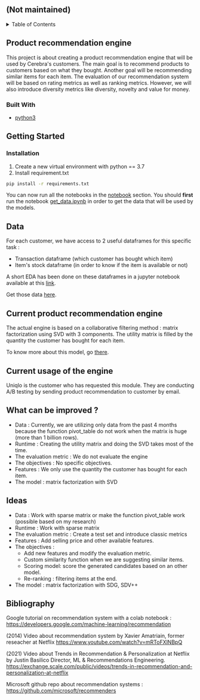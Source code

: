 ## (Not maintained)


<!-- TABLE OF CONTENTS -->
<details>
  <summary>Table of Contents</summary>
  <ol>
    <li>
      <a href="#about-the-project">About The Project</a>
      <ul>
        <li><a href="#built-with">Built With</a></li>
      </ul>
    </li>
    <li>
      <a href="#getting-started">Getting Started</a>
      <ul>
        <li><a href="#installation">Installation</a></li>
      </ul>
    </li>
    <li><a href="#data">Data</a></li>
    <li><a href="#current-product-recommendation-engine ">Current product recommendation engine</a></li>
    <li><a href="#current-usage-of-the-engine">Current usage of the engine</a></li>
    <li><a href="#what-can-be-improved"> What can be improved ?</a></li>
    <li><a href="#ideas">Ideas</a></li>
    <li><a href="#bibliography">Bibliography</a></li>
  </ol>
</details>

<!-- ABOUT THE PROJECT -->
## Product recommendation engine

This project is about creating a product recommendation engine that will be used by Cerebra's customers. The main goal is to recommend products to customers based on what they bought. Another goal will be recommending similar items for each item. The  evaluation of our recommendation system will be based on rating metrics as well as ranking metrics. However, we will also introduce diversity metrics like diversity, novelty and value for money.

### Built With

* [python3](https://www.python.org/)

<!-- GETTING STARTED -->
## Getting Started
### Installation

1. Create a new virtual environment with python == 3.7
2. Install requirement.txt
  ```sh
  pip install -r requirements.txt
  ```

You can now run all the notebooks in the [notebook](notebook) section. 
You should **first** run the notebook [get_data.ipynb](notebook/data/get_data.ipynb) in order to get the data that will be used by the models.

<!-- Data -->
## Data 

For each customer, we have access to 2 useful dataframes for this specific task : 
- Transaction dataframe (which customer has bought which item)
- Item's stock dataframe (in order to know if the item is available or not)

A short EDA has been done on these dataframes in a jupyter notebook available at this [link](notebook/exploratory_data_analysis/transactions_df_eda.ipynb).

Get those data [here](notebook/data/get_data.ipynb).

<!-- Current product recommendation engine -->
## Current product recommendation engine 
The actual engine is based on a collaborative filtering method : matrix factorization using SVD with 3 components. The utility matrix is filled by the quantity the customer has bought for each item. 

To know more about this model, go [there](models/t_svd).

<!-- Current usage of the engine -->
## Current usage of the engine

Uniqlo is the customer who has requested this module. 
They are conducting A/B testing by sending product recommendation to customer by email.

<!-- What can be improved ? -->
## What can be improved ? 
- Data : Currently, we are utilizing only data from the past 4 months because the function pivot_table do not work when the matrix is huge (more than 1 billion rows). 
- Runtime : Creating the utility matrix and doing the SVD takes most of the time. 
- The evaluation metric : We do not evaluate the engine
- The objectives : No specific objectives.
- Features : We only use the quantity the customer has bought for each item.
- The model : matrix factorization with SVD

<!-- Ideas -->
## Ideas 
- Data : Work with sparse matrix or make the function pivot_table work (possible based on my research)
- Runtime : Work with sparse matrix
- The evaluation metric : Create a  test set and introduce classic metrics
- Features : Add selling price and other available features.
- The objectives : 
    - Add new features and modify the evaluation metric. 
    - Custom similarity function when we are suggesting similar items. 
    - Scoring model: score the generated candidates based on an other model. 
    - Re-ranking : filtering items at the end.
- The model : matrix factorization with SDG, SDV++

<!-- Bibliography -->
## Bibliography 

Google tutorial on recommendation system with a colab notebook : https://developers.google.com/machine-learning/recommendation

(2014) Video about recommendation system by Xavier Amatriain, former reseacher at Netflix
https://www.youtube.com/watch?v=mRToFXlNBpQ

(2021) Video about Trends in Recommendation & Personalization at Netflix by Justin Basilico Director, ML & Recommendations Engineering.
https://exchange.scale.com/public/videos/trends-in-recommendation-and-personalization-at-netflix

Microsoft github repo about recommendation systems : https://github.com/microsoft/recommenders
